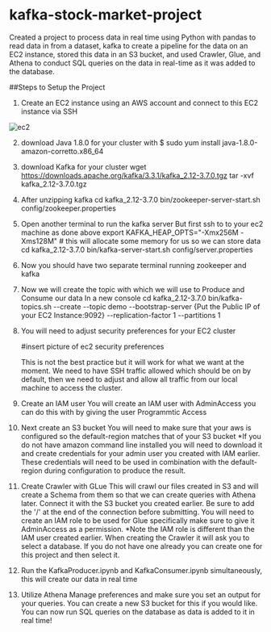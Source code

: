 # kafka-stock-market-project
Created a project to process data in real time using Python with pandas to read data in from a dataset, kafka to create a pipeline for the data on an EC2 instance, stored this data in an S3 bucket, and used Crawler, Glue, and Athena to conduct SQL queries on the data in real-time as it was added to the database.


##Steps to Setup the Project

1. Create an EC2 instance using an AWS account and connect to this EC2 instance via SSH

![ec2](https://github.com/HoldenClark/kafka-stock-market-project/assets/108821413/536d2e4c-4957-4e55-a4f4-ab121f01ea82)

2. download Java 1.8.0 for your cluster with
   $ sudo yum install java-1.8.0-amazon-corretto.x86_64

3. download Kafka for your cluster
   wget https://downloads.apache.org/kafka/3.3.1/kafka_2.12-3.7.0.tgz
   tar -xvf kafka_2.12-3.7.0.tgz

4. After unzipping kafka
   cd kafka_2.12-3.7.0
   bin/zookeeper-server-start.sh config/zookeeper.properties

5. Open another terminal to run the kafka server
   But first ssh to to your ec2 machine as done above
   export KAFKA_HEAP_OPTS="-Xmx256M -Xms128M"        # this will allocate some memory for us so we can store data
   cd kafka_2.12-3.7.0
   bin/kafka-server-start.sh config/server.properties

6. Now you should have two separate terminal running zookeeper and kafka

7. Now we will create the topic with which we will use to Produce and Consume our data
   In a new console
   cd kafka_2.12-3.7.0
   bin/kafka-topics.sh --create --topic demo --bootstrap-server {Put the Public IP of your EC2 Instance:9092} --replication-factor 1 --partitions 1

8. You will need to adjust security preferences for your EC2 cluster

   #insert picture of ec2 security preferences

   This is not the best practice but it will work for what we want at the moment. We need to have SSH traffic allowed which should be on by default, then we need to adjust and allow all traffic from our local machine to access the cluster.

9. Create an IAM user
    You will create an IAM user with AdminAccess you can do this with by giving the user Programmtic Access

10. Next create an S3 bucket
    You will need to make sure that your aws is configured so the default-region matches that of your S3 bucket
    *If you do not have amazon command line installed you will need to download it and create credentials for your admin user you created with IAM earlier. These credentials will need to be used in combination with the default-region during configuration to produce the result.

11. Create Crawler with GLue
    This will crawl our files created in S3 and will create a Schema from them so that we can create queries with Athena later.
    Connect it with the S3 bucket you created earlier. Be sure to add the '/' at the end of the connection before submitting.
    You will need to create an IAM role to be used for Glue specifically make sure to give it AdminAccess as a permission.
    *Note the IAM role is different than the IAM user created earlier.
    When creating the Crawler it will ask you to select a database. If you do not have one already you can create one for this project and then select it.

12. Run the KafkaProducer.ipynb and KafkaConsumer.ipynb simultaneously, this will create our data in real time

13. Utilize Athena
    Manage preferences and make sure you set an output for your queries. You can create a new S3 bucket for this if you would like.
    You can now run SQL queries on the database as data is added to it in real time!
